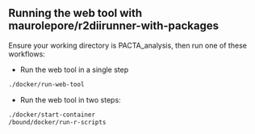 ## Running the web tool with maurolepore/r2diirunner-with-packages

Ensure your working directory is PACTA_analysis, then run one of these workflows:

* Run the web tool in a single step

```bash
./docker/run-web-tool
```

* Run the web tool in two steps:

```bash
./docker/start-container
/bound/docker/run-r-scripts
```
